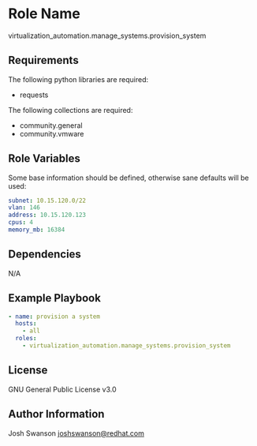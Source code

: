 Role Name
=========

virtualization_automation.manage_systems.provision_system

Requirements
------------

The following python libraries are required:
- requests

The following collections are required:
- community.general
- community.vmware

Role Variables
--------------

Some base information should be defined, otherwise sane defaults will be used:
```yaml
subnet: 10.15.120.0/22
vlan: 146
address: 10.15.120.123
cpus: 4
memory_mb: 16384
```

Dependencies
------------

N/A

Example Playbook
----------------

```yaml
- name: provision a system
  hosts:
    - all
  roles:
    - virtualization_automation.manage_systems.provision_system
```

License
-------

GNU General Public License v3.0

Author Information
------------------

Josh Swanson <joshswanson@redhat.com>